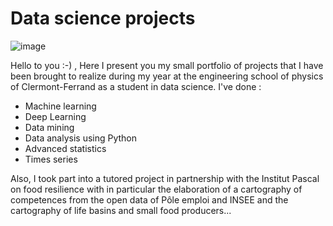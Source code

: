 # Data science projects

![image](https://user-images.githubusercontent.com/104137166/192778751-9dd12b70-6b30-4fa6-a28c-7685415c7c64.png)

Hello to you :-) , 
Here I present you my small portfolio of projects that I have been brought to realize during my year at the engineering school of physics of Clermont-Ferrand as a student in data science. I've done :
* Machine learning
* Deep Learning
* Data mining
* Data analysis using Python
* Advanced statistics
* Times series

Also, I took part into a tutored project in partnership with the Institut Pascal on food resilience with in particular the elaboration of a cartography of competences from the open data of Pôle emploi and INSEE and the cartography of life basins and small food producers...
